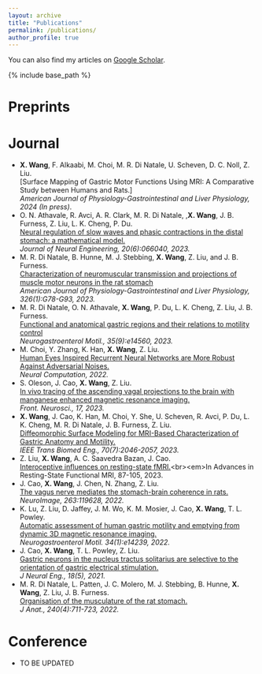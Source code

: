 ```yaml
---
layout: archive
title: "Publications"
permalink: /publications/
author_profile: true
---
```


  You can also find my articles on [Google Scholar](https://scholar.google.com/citations?user=xM59TkMAAAAJ&hl=en).
  
{% include base_path %}

<b>Preprints</b>
======

<b>Journal</b>
======
*  <b>X. Wang</b>, F. Alkaabi, M. Choi, M. R. Di Natale, U. Scheven, D. C. Noll, Z. Liu.  <br>[Surface Mapping of Gastric Motor Functions Using MRI: A Comparative Study between Humans and Rats.]<br><em> American Journal of Physiology-Gastrointestinal and Liver Physiology, 2024 (In press)</em>. 
* O. N. Athavale, R. Avci, A. R. Clark, M. R. Di Natale, ,<b>X. Wang</b>, J. B. Furness, Z. Liu, L. K. Cheng, P. Du.  <br>[Neural regulation of slow waves and phasic contractions in the distal stomach: a mathematical model.](https://pubmed.ncbi.nlm.nih.gov/38100816/)<br><em> Journal of Neural Engineering, 20(6):066040, 2023.</em>
* M. R. Di Natale, B. Hunne, M. J. Stebbing, <b>X. Wang</b>, Z. Liu, and J. B. Furness. <br>[Characterization of neuromuscular transmission and projections of muscle motor neurons in the rat stomach](https://pubmed.ncbi.nlm.nih.gov/37987773/)<br><em> American Journal of Physiology-Gastrointestinal and Liver Physiology, 326(1):G78-G93, 2023.</em>
* M. R. Di Natale, O. N. Athavale, <b>X. Wang</b>, P. Du, L. K. Cheng, Z. Liu, J. B. Furness. <br>[Functional and anatomical gastric regions and their relations to motility control](https://pubmed.ncbi.nlm.nih.gov/36912719/)<br><em> Neurogastroenterol Motil., 35(9):e14560, 2023.</em>
* M. Choi, Y. Zhang, K. Han, <b>X. Wang</b>, Z. Liu. <br>[Human Eyes Inspired Recurrent Neural Networks are More Robust Against Adversarial Noises.](https://arxiv.org/abs/2206.07282)<br><em>Neural Computation, 2022.</em>
* S. Oleson, J. Cao, <b>X. Wang</b>, Z. Liu. <br>[In vivo tracing of the ascending vagal projections to the brain with manganese enhanced magnetic resonance imaging.](https://www.frontiersin.org/journals/neuroscience/articles/10.3389/fnins.2023.1254097/full)<br><em>Front. Neurosci., 17, 2023.</em>
* <b>X. Wang</b>, J. Cao, K. Han, M. Choi, Y. She, U. Scheven, R. Avci, P. Du, L. K. Cheng, M. R. Di Natale, J. B. Furness, Z. Liu. <br>[Diffeomorphic Surface Modeling for MRI-Based Characterization of Gastric Anatomy and Motility.](https://pubmed.ncbi.nlm.nih.gov/37018592/)<br><em>IEEE Trans Biomed Eng., 70(7):2046-2057, 2023.</em>
* Z. Liu, <b>X. Wang</b>, A. C. Saavedra Bazan, J. Cao.<br>[Interoceptive influences on resting-state fMRI.](https://www.sciencedirect.com/science/article/pii/B9780323916882000151#:~:text=4%20%2D%20Interoceptive%20influences%20on%20resting%2Dstate%20fMRI&text=Interoception%20is%20an%20intrinsic%20source,the%20heart%20and%20the%20gut.)<br><em>In Advances in Resting-State Functional MRI, 87-105, 2023.</em>
* J. Cao, <b>X. Wang</b>, J. Chen, N. Zhang, Z. Liu. <br>[The vagus nerve mediates the stomach-brain coherence in rats.](https://pubmed.ncbi.nlm.nih.gov/36113737/)<br><em>NeuroImage, 263:119628, 2022.</em>
* K. Lu, Z. Liu, D. Jaffey, J. M. Wo, K. M. Mosier, J. Cao, <b>X. Wang</b>, T. L. Powley. <br>[Automatic assessment of human gastric motility and emptying from dynamic 3D magnetic resonance imaging.](https://pubmed.ncbi.nlm.nih.gov/34431171/)<br><em>Neurogastroenterol Motil. 34(1):e14239, 2022.</em>
* J. Cao, <b>X. Wang</b>, T. L. Powley, Z. Liu. <br>[Gastric neurons in the nucleus tractus solitarius are selective to the orientation of gastric electrical stimulation.](https://pubmed.ncbi.nlm.nih.gov/34634781/)<br><em>J Neural Eng., 18(5), 2021.</em>
* M. R. Di Natale, L. Patten, J. C. Molero, M. J. Stebbing, B. Hunne, <b>X. Wang</b>, Z. Liu, J. B. Furness. <br>[Organisation of the musculature of the rat stomach.](https://pubmed.ncbi.nlm.nih.gov/34747011/)<br><em>J Anat., 240(4):711-723, 2022.</em>

<b>Conference</b>
======

* TO BE UPDATED
